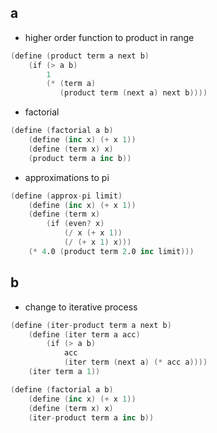 ## a

- higher order function to product in range
```s
(define (product term a next b)
    (if (> a b)
        1
        (* (term a)
           (product term (next a) next b))))
```

- factorial
```s
(define (factorial a b)
    (define (inc x) (+ x 1))
    (define (term x) x)
    (product term a inc b))
```

- approximations to pi
```s
(define (approx-pi limit)
    (define (inc x) (+ x 1))
    (define (term x)
        (if (even? x)
            (/ x (+ x 1))
            (/ (+ x 1) x)))
    (* 4.0 (product term 2.0 inc limit)))
```

## b

- change to iterative process

```s
(define (iter-product term a next b)
    (define (iter term a acc)
        (if (> a b)
            acc
            (iter term (next a) (* acc a))))
    (iter term a 1))

(define (factorial a b)
    (define (inc x) (+ x 1))
    (define (term x) x)
    (iter-product term a inc b))
```
